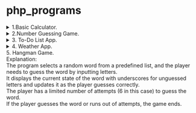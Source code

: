 # php_programs
<details>
<summary> 1.Basic Calculator. </summary>
Explanation:<br>
In PHP, functions (add, subtract, multiply, divide) are defined to perform basic arithmetic operations.<br>
The readline function is used to take user input for two numbers, which are then cast to floats.<br>
The program echoes the results of the addition, subtraction, multiplication, and division of the two numbers.
</details>

<details>
<summary> 2.Number Guessing Game. </summary>
Explanation:<br>
The program uses the rand function to generate a random number between 1 and 100.<br>
It prompts the user to guess the number and provides feedback on whether the guess is too high or too low.<br>
The game continues until the correct number is guessed.
</details>

<details>
<summary>3. To-Do List App. </summary>
Explanation:<br>
The PHP script uses an array to store tasks, and the `readline` function is used to take user input.<br>
A menu is displayed with options to add tasks, view tasks, or quit the app.<br>
The app continues running until the user chooses to quit.
</details>

<details>
<summary> 4. Weather App. </summary>
Explanation:<br>
The program prompts the user to enter the city name and constructs a URL to fetch weather data using the OpenWeatherMap API.<br>
It uses `file_get_contents` to send an HTTP GET request and `json_decode` to process the JSON response.<br>
If the request is successful (status code 200), it extracts and displays the current temperature and weather description.<br>
In case of an error, it prints an error message.
</details>

<summary> 5. Hangman Game. </summary>
Explanation:<br>
The program selects a random word from a predefined list, and the player needs to guess the word by inputting letters.<br>
It displays the current state of the word with underscores for unguessed letters and updates it as the player guesses correctly.<br>
The player has a limited number of attempts (6 in this case) to guess the word.<br>
If the player guesses the word or runs out of attempts, the game ends.
</details>


